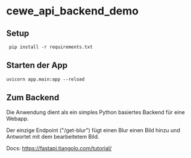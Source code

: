 # cewe_api_backend_demo

## Setup
```
 pip install -r requirements.txt
```

## Starten der App
```
uvicorn app.main:app --reload
```

## Zum Backend
<p>Die Anwendung dient als ein simples Python basiertes Backend für eine Webapp.</p>
<p>Der einzige Endpoint ("/get-blur") fügt einen Blur einen Bild hinzu und Antwortet mit dem bearbeitetem Bild.</p>

Docs: https://fastapi.tiangolo.com/tutorial/
